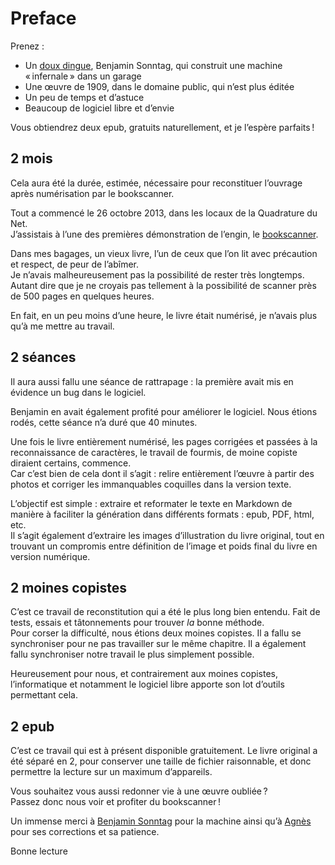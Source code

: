 # Preface

Prenez :

- Un [doux dingue](http://www.bookscanner.fr/_Benjamin-Sonntag_.html),
  Benjamin Sonntag, qui construit une machine « infernale » dans un garage
- Une œuvre de 1909, dans le domaine public, qui n’est plus éditée
- Un peu de temps et d’astuce
- Beaucoup de logiciel libre et d’envie

Vous obtiendrez deux epub, gratuits naturellement, et je l’espère parfaits !

## 2 mois

Cela aura été la durée, estimée, nécessaire pour reconstituer l’ouvrage après
numérisation par le bookscanner.

Tout a commencé le 26 octobre 2013, dans les locaux de la Quadrature du Net.  
J’assistais à l’une des premières démonstration de l’engin, le
[bookscanner](http://www.bookscanner.fr/Tout-est-parti-de-la.html).

Dans mes bagages, un vieux livre, l’un de ceux que l’on lit avec précaution et
respect, de peur de l’abîmer.  
Je n’avais malheureusement pas la possibilité de rester très longtemps. Autant
dire que je ne croyais pas tellement à la possibilité de scanner près de 500
pages en quelques heures.

En fait, en un peu moins d’une heure, le livre était numérisé, je n’avais plus
qu’à me mettre au travail.  

## 2 séances

Il aura aussi fallu une séance de rattrapage : la première avait mis en évidence
un bug dans le logiciel.

Benjamin en avait également profité pour améliorer le logiciel.
Nous étions rodés, cette séance n’a duré que 40 minutes.

Une fois le livre entièrement numérisé, les pages corrigées et passées à la
reconnaissance de caractères, le travail de fourmis, de moine copiste diraient
certains, commence.  
Car c’est bien de cela dont il s’agit : relire entièrement l’œuvre à partir des
photos et corriger les immanquables coquilles dans la version texte.

L’objectif est simple : extraire et reformater le texte en Markdown de manière
à faciliter la génération dans différents formats : epub, PDF, html, etc.  
Il s’agit également d’extraire les images d’illustration du livre original, tout
en trouvant un compromis entre définition de l’image et poids final du livre
en version numérique.

## 2 moines copistes

C’est ce travail de reconstitution qui a été le plus long bien entendu. Fait de
tests, essais et tâtonnements pour trouver *la* bonne méthode.  
Pour corser la difficulté, nous étions deux moines copistes. Il a fallu se
synchroniser pour ne pas travailler sur le même chapitre. Il a également
fallu synchroniser notre travail le plus simplement possible.

Heureusement pour nous, et contrairement aux moines copistes,
l’informatique et notamment le logiciel libre apporte son lot d’outils
permettant cela.

## 2 epub

C’est ce travail qui est à présent disponible gratuitement.
Le livre original a été séparé en 2, pour conserver une taille de fichier
raisonnable, et donc permettre la lecture sur un maximum d’appareils.

Vous souhaitez vous aussi redonner vie à une œuvre oubliée ?  
Passez donc nous voir et profiter du bookscanner !

Un immense merci à [Benjamin Sonntag](http://benjamin.sonntag.fr/)
pour la machine ainsi qu’à [Agnès](http://1000grues.eu/) pour ses corrections
et sa patience.

Bonne lecture
